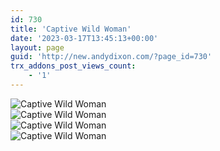 ```yaml
---
id: 730
title: 'Captive Wild Woman'
date: '2023-03-17T13:45:13+00:00'
layout: page
guid: 'http://new.andydixon.com/?page_id=730'
trx_addons_post_views_count:
    - '1'
---
```


![Captive Wild Woman](https://i0.wp.com/assets.g8x2.ldn.idrivee2-23.com/posters/Captive%20Wild%20Woman%2001.jpg?w=1200&ssl=1 "Captive Wild Woman")  
![Captive Wild Woman](https://i0.wp.com/assets.g8x2.ldn.idrivee2-23.com/posters/Captive%20Wild%20Woman%2003.jpg?w=1200&ssl=1 "Captive Wild Woman")  
![Captive Wild Woman](https://i0.wp.com/assets.g8x2.ldn.idrivee2-23.com/posters/Captive%20Wild%20Woman%2004.jpg?w=1200&ssl=1 "Captive Wild Woman")  
![Captive Wild Woman](https://i0.wp.com/assets.g8x2.ldn.idrivee2-23.com/posters/Captive%20Wild%20Woman%2005.jpg?w=1200&ssl=1 "Captive Wild Woman")